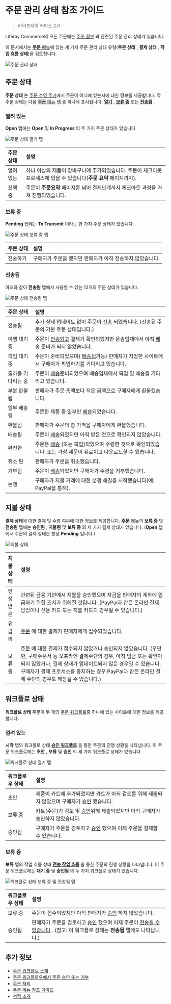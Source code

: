 # 주문 관리 상태 참조 가이드

> 라이프레이 커머스 2.0

Liferay Commerce의 모든 주문에는 [주문 정보](./order-information.md) 과 관련된 주문 관리 상태가 있습니다.

이 문서에서는 [**주문** 메뉴](./orders-menu-reference-guide.md)에 있는 세 가지 주문 관리 상태 유형(**주문 상태** , **결제 상태** , **작업 흐름 상태**)을 검토합니다.

![주문 관리 상태](./order-management-statuses-reference-guide/images/01.png)

## 주문 상태

**주문 상태** 는 [주문 수명 주기](./order-life-cycle.md)에서 주문이 어디에 있는지에 대한 정보를 제공합니다. 각 주문 상태는 다음 [**주문** 메뉴](./orders-menu-reference-guide.md) 탭 중 하나에 표시됩니다. [**열기**](./orders-menu-reference-guide.md#open) , [**보류 중**](./orders-menu-reference-guide.md#pending) 또는 [**전송됨**](./orders-menu-reference-guide.md#transmitted) .

### 열려 있는

**Open** 탭에는 **Open** 및 **In Progress** 의 두 가지 주문 상태가 있습니다.

![주문 상태 열기 탭](./order-management-statuses-reference-guide/images/02.png)

| 주문 상태 | 설명                                                                  |
|:----- |:------------------------------------------------------------------- |
| 열려 있는 | 하나 이상의 제품이 장바구니에 추가되었습니다. 주문이 체크아웃 프로세스에 있을 수 있습니다(**주문 요약** 페이지까지). |
| 진행 중  | 주문이 **주문요약** 페이지를 넘어 결제단계까지 체크아웃 과정을 거쳐 진행되었습니다.                      |

### 보류 중

**Pending** 탭에는 **To Transmit** 이라는 한 가지 주문 상태가 있습니다.

![주문 상태 보류 중 탭](./order-management-statuses-reference-guide/images/03.png)

| 주문 상태 | 설명                               |
|:----- |:-------------------------------- |
| 전송하기  | 구매자가 주문을 했지만 판매자가 아직 전송하지 않았습니다. |

### 전송됨

아래와 같이 **전송됨** 탭에서 사용할 수 있는 12개의 주문 상태가 있습니다.

![주문 상태 전송됨 탭](./order-management-statuses-reference-guide/images/04.png)

| 주문 상태      | 설명                                                                                                                                            |
|:---------- |:--------------------------------------------------------------------------------------------------------------------------------------------- |
| 전송됨        | 추가 상태 업데이트 없이 주문이 [전송](./processing-an-order.md#commerce-20-and-below) 되었습니다. (전송된 주문의 기본 주문 상태입니다.)                                           |
| 이행 대기 중    | 주문이 [전송되고](./processing-an-order.md#commerce-20-and-below) 결제가 확인되었지만 운송업체에서 아직 [배송](../shipments/introduction-to-shipments.md) 준비가 되지 않았습니다. |
| 픽업 대기 중    | 주문이 준비되었으며( [배송됨](../shipments/introduction-to-shipments.md)가능) 판매자가 지정한 사이트에서 구매자가 픽업하기를 기다리고 있습니다.                                           |
| 출하를 기다리는 중 | 주문이 [배송](../shipments/introduction-to-shipments.md)준비되었으며 배송업체에서 픽업 및 배송을 기다리고 있습니다.                                                          |
| 부분 환불됨     | 판매자가 주문 총액보다 적은 금액으로 구매자에게 환불했습니다.                                                                                                            |
| 일부 배송됨     | 주문한 제품 중 일부만 [배송](../shipments/introduction-to-shipments.md)되었습니다.                                                                            |
| 환불됨        | 판매자가 주문의 총 가격을 구매자에게 환불했습니다.                                                                                                                  |
| 배송됨        | 주문이 [배송](../shipments/introduction-to-shipments.md)되었지만 아직 받은 것으로 확인되지 않았습니다.                                                                 |
| 완전한        | 주문은 [배송](../shipments/introduction-to-shipments.md) (또는 픽업)되었으며 수령한 것으로 확인되었습니다. 또는 가상 제품이 유료이고 다운로드할 수 있습니다.                                 |
| 취소 된       | 판매자가 주문을 취소했습니다.                                                                                                                              |
| 거부됨        | 주문이 [배송](../shipments/introduction-to-shipments.md)되었지만 구매자가 수령을 거부했습니다.                                                                      |
| 논쟁         | 구매자가 지불 거래에 대한 분쟁 해결을 시작했습니다(예: PayPal을 통해).                                                                                                  |

## 지불 상태

**결제 상태**[](./processing-an-order.md)에 대한 결제 및 수령 여부에 대한 정보를 제공합니다. [**주문** 메뉴](./orders-menu-reference-guide.md)의 **보류 중** 및 **전송됨** 탭에는 **승인됨** , **지불됨** 및 **보류 중** 의 세 가지 결제 상태가 있습니다. (**Open** 탭에서 주문의 결제 상태는 항상 **Pending** 입니다.)

![지불 상태](./order-management-statuses-reference-guide/images/05.png)

| 지불 상태 | 설명                                                                                                                                                                                                         |
|:----- |:---------------------------------------------------------------------------------------------------------------------------------------------------------------------------------------------------------- |
| 인정 받은 | 관련된 금융 기관에서 지불을 승인했으며 자금을 판매자의 계좌에 입금하기 위한 조치가 취해질 것입니다. (PayPal과 같은 온라인 결제 방법이나 신용 카드 또는 직불 카드의 경우일 수 있습니다.)                                                                                              |
| 유급의   | [주문](./processing-an-order.md) 에 대한 결제가 판매자에게 접수되었습니다.                                                                                                                                                     |
| 보류 중  | [주문](./processing-an-order.md) 에 대한 결제가 접수되지 않았거나 승인되지 않았습니다. (우편환, 구매주문서 등 오프라인 결제수단의 경우, 아직 입금 또는 확인이 되지 않았거나, 결제 상태가 업데이트되지 않은 경우일 수 있습니다. 구매자가 결제 프로세스를 중지하는 경우 PayPal과 같은 온라인 결제 수단의 경우도 해당될 수 있습니다.) |

## 워크플로 상태

**워크플로 상태** 주문이 두 개의 [주문 워크플로](../order-workflows/introduction-to-order-workflows.md)중 하나에 있는 사이트에 대한 정보를 제공합니다.

### 열려 있는

**시작** 탭의 워크플로 상태 [**승인 워크플로**](../order-workflows/introduction-to-order-workflows.md#approval-workflow-buyer-side-cart-approval-only) 을 통한 주문의 진행 상황을 나타냅니다. 이 주문 워크플로에는 **초안** , **보류** 및 **승인** 의 세 가지 워크플로 상태가 있습니다.

![워크플로 상태 열기 탭](./order-management-statuses-reference-guide/images/06.png)

| 워크플로우 상태 | 설명                                                                                                                             |
|:-------- |:------------------------------------------------------------------------------------------------------------------------------ |
| 초안       | 제품이 카트에 추가되었지만 카트가 아직 검토를 위해 제출되지 않았으며 구매자가 [승인](../order-workflows/approving-or-rejecting-orders-in-order-workflows.md) 했습니다. |
| 보류 중     | 카트(주문)가 검토 및 [승인](../order-workflows/approving-or-rejecting-orders-in-order-workflows.md)위해 제출되었지만 아직 구매자가 승인하지 않았습니다.         |
| 승인됨      | 구매자가 주문을 검토하고 [승인](../order-workflows/approving-or-rejecting-orders-in-order-workflows.md) 했으며 이제 주문을 결제할 수 있습니다.              |

### 보류 중

**보류** 탭의 작업 흐름 상태 [**전송 작업 흐름**](../order-workflows/introduction-to-order-workflows.md#transmission-workflow-seller-side-order-approval-only) 을 통한 주문의 진행 상황을 나타냅니다. 이 주문 워크플로에는 **대기 중** 및 **승인됨** 의 두 가지 워크플로 상태가 있습니다.

![워크플로 상태 보류 중 및 전송됨 탭](./order-management-statuses-reference-guide/images/07.png)

| 워크플로우 상태 | 설명                                                                                                                                                                                                    |
|:-------- |:----------------------------------------------------------------------------------------------------------------------------------------------------------------------------------------------------- |
| 보류 중     | 주문이 접수되었지만 아직 판매자가 [승인](../order-workflows/approving-or-rejecting-orders-in-order-workflows.md) 하지 않았습니다.                                                                                             |
| 승인됨      | 판매자가 주문을 검토하고 [승인](../order-workflows/approving-or-rejecting-orders-in-order-workflows.md) 했으며 이제 주문이 [전송될 수 있습니다](./processing-an-order.md#commerce-20-and-below) . (참고: 이 워크플로 상태는 **전송됨** 탭에도 나타납니다.) |

## 추가 정보

* [주문 워크플로 소개](../order-workflows/introduction-to-order-workflows.md)
* [주문 워크플로우에서 주문 승인 또는 거부](../order-workflows/approving-or-rejecting-orders-in-order-workflows.md)
* [주문 처리](./processing-an-order.md)
* [주문 메뉴 참조 가이드](./orders-menu-reference-guide.md)
* [선적 소개](../shipments/introduction-to-shipments.md)
